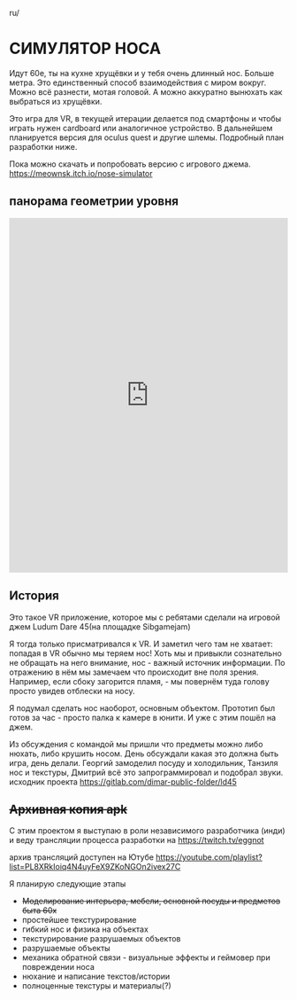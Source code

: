 ru/

# СИМУЛЯТОР НОСА

Идут 60е, ты на кухне хрущёвки и у тебя очень длинный нос. Больше метра. Это единственный способ взаимодействия с миром вокруг. Можно всё разнести, мотая головой. А можно аккуратно вынюхать как выбраться из хрущёвки.

Это игра для VR, в текущей итерации делается под смартфоны и чтобы играть нужен cardboard или аналогичное устройство. В дальнейшем планируется версия для oculus quest и другие шлемы. Подробный план разработки ниже.

Пока можно скачать и попробовать версию с игрового джема.
https://meownsk.itch.io/nose-simulator

## панорама геометрии уровня
<iframe width="100%" height="640" style="width: 100%; height: 640px; border: none; max-width: 100%;" frameborder="0" allowfullscreen allow="xr-spatial-tracking; gyroscope; accelerometer" scrolling="no" src="https://kuula.co/share/7yMVY?fs=1&vr=1&sd=1&thumbs=1&info=1&logo=1"></iframe>

## История 
Это такое VR приложение, которое мы с ребятами сделали на игровой джем Ludum Dare 45(на площадке Sibgamejam)

Я тогда только присматривался к VR. И заметил чего там не хватает: попадая в VR обычно мы теряем нос! Хоть мы и привыкли сознательно не обращать на него внимание, нос - важный источник информации. По отражению в нём мы замечаем что происходит вне поля зрения. Например, если сбоку загорится пламя, - мы повернём туда голову просто увидев отблески на носу.

Я подумал сделать нос наоборот, основным объектом. Прототип был готов за час - просто палка к камере в юнити. И уже с этим пошёл на джем.

Из обсуждения с командой мы пришли что предметы можно либо нюхать, либо крушить носом. День обсуждали какая это должна быть игра, день делали. Георгий замоделил посуду и холодильник, Танзиля нос и текстуры, Дмитрий всё это запрограммировал и подобрал звуки.
исходник проекта
https://gitlab.com/dimar-public-folder/ld45

## ~~Архивная копия apk~~

С этим проектом я выступаю в роли независимого разработчика (инди) и веду трансляции процесса разработки на
https://twitch.tv/eggnot 

архив трансляций доступен на Ютубе
https://youtube.com/playlist?list=PL8XRkIoiq4N4uyFeX9ZKoNGOn2ivex27C

Я планирую следующие этапы
+ ~~Моделирование интерьера, мебели, основной посуды и предметов быта 60х~~
+ простейшее текстурирование
+ гибкий нос и физика на объектах
+ текстурирование разрушаемых объектов
+ разрушаемые объекты
+ механика обратной связи - визуальные эффекты и геймовер при повреждении носа
+ нюхание и написание текстов/истории
+ полноценные текстуры и материалы(?)